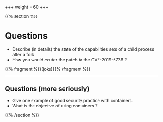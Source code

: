 +++
weight = 60
+++

{{% section %}}

# Questions

- Describe (in details) the state of the capabilities sets of a child process after a fork
- How you would couter the patch to the CVE-2019-5736 ?

{{% fragment %}}(joke){{% /fragment %}}

---

## Questions (more seriously)

- Give one example of good security practice with containers.
- What is the objective of using containers ?

{{% /section %}}
